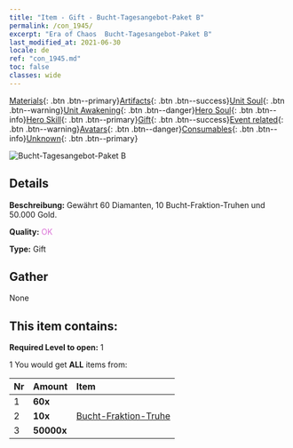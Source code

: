 ```yaml
---
title: "Item - Gift - Bucht-Tagesangebot-Paket B"
permalink: /con_1945/
excerpt: "Era of Chaos  Bucht-Tagesangebot-Paket B"
last_modified_at: 2021-06-30
locale: de
ref: "con_1945.md"
toc: false
classes: wide
---
```

 [Materials](/ItemsDE/){: .btn .btn--primary}[Artifacts](/ItemsDE/Artifacts/){: .btn .btn--success}[Unit Soul](/ItemsDE/UnitSoul/){: .btn .btn--warning}[Unit Awakening](/ItemsDE/UnitAwakening/){: .btn .btn--danger}[Hero Soul](/ItemsDE/HeroSoul/){: .btn .btn--info}[Hero Skill](/ItemsDE/HeroSkill/){: .btn .btn--primary}[Gift](/ItemsDE/Gift/){: .btn .btn--success}[Event related](/ItemsDE/Events/){: .btn .btn--warning}[Avatars](/ItemsDE/Avatars/){: .btn .btn--danger}[Consumables](/ItemsDE/Consumables/){: .btn .btn--info}[Unknown](/ItemsDE/Unknown/){: .btn .btn--primary}

 ![Bucht-Tagesangebot-Paket B](/images/t/i_907220.png)

## Details
 **Beschreibung:** Gewährt 60 Diamanten, 10 Bucht-Fraktion-Truhen und 50.000 Gold.

 **Quality:** <span style="color: #DA70D6">OK</span>

 **Type:** Gift

## Gather

  None

## This item contains:

 **Required Level to open:** 1

 1 You would get **ALL** items  from:

  | Nr | Amount |     Item    |
  |:---|:-------|:------------|
  | 1 |  **60x** | <i class="fas fa-gem"/> |  | 
  | 2 |  **10x** | [Bucht-Fraktion-Truhe](/ItemsDE/con_1278/) |  | 
  | 3 |  **50000x** | <i class="fas fa-coins"/> |  | 
